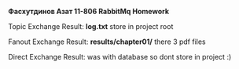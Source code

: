 **Фасхутдинов Азат 11-806 RabbitMq Homework**

Topic Exchange Result: **log.txt** store in project root

Fanout Exchange Result: **results/chapter01/** there 3 pdf files

Direct Exchange Result: was with database so dont store in project :)
